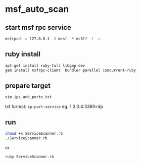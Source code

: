 # msf_auto_scan

## start msf rpc service  
```bash
msfrpcd -a 127.0.0.1 -U mssf -P ms3ff -f -s
```
## ruby install
```bash
apt-get install ruby-full libgmp-dev
gem install msfrpc-client  bundler parallel concurrent-ruby
```
## prepare target
```bash
vim ips_and_ports.txt
```
txt format:
`ip:port:service`
eg. 1.2.3.4:3389:rdp
## run
```bash
chmod +x ServiceScanner.rb
./ServiceScanner.rb
```
or
```bash
ruby ServiceScanner.rb
```
